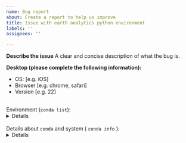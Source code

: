 ```yaml
---
name: Bug report
about: Create a report to help us improve
title: Issue with earth analytics python environment
labels: ''
assignees: ''

---
```


<!--
Thanks for reporting your issue.
Please fill out the sections below.
-->
**Describe the issue**
A clear and concise description of what the bug is.

**Desktop (please complete the following information):**
 - OS: [e.g. iOS]
 - Browser [e.g. chrome, safari]
 - Version [e.g. 22]

<br/>
Environment (<code>conda list</code>):
<details>

```
$ conda list

```
</details>

<br/>
Details about  <code>conda</code> and system ( <code>conda info</code> ):
<details>

```
$ conda info

```
</details>
